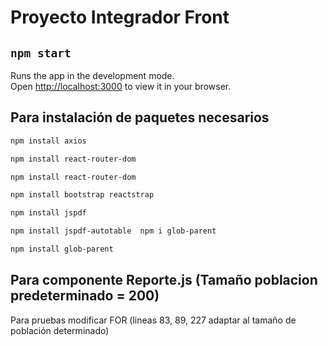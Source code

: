 # Proyecto Integrador Front

## `npm start`

Runs the app in the development mode.\
Open [http://localhost:3000](http://localhost:3000) to view it in your browser.

## Para instalación de paquetes necesarios
```bash
npm install axios
```
```bash
npm install react-router-dom
```
```bash
npm install react-router-dom
```
```bash
npm install bootstrap reactstrap
```
```bash
npm install jspdf
```
```bash
npm install jspdf-autotable  npm i glob-parent
```
```bash
npm install glob-parent
```

## Para componente Reporte.js (Tamaño poblacion predeterminado = 200)
Para pruebas modificar FOR (lineas  83, 89, 227 adaptar al tamaño de población determinado)